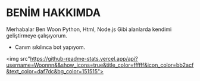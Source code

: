 # BENİM HAKKIMDA 

Merhabalar Ben Woon
Python, Html, Node.js Gibi alanlarda kendimi geliştirmeye çalışıyorum.

- Canım sıkılınca bot yapıyom.

<img src"https://github-readme-stats.vercel.app/api?username=Woonnn&&show_icons=true&title_color=ffffff&icon_color=bb2acf&text_color=daf7dc&bg_color=151515">
